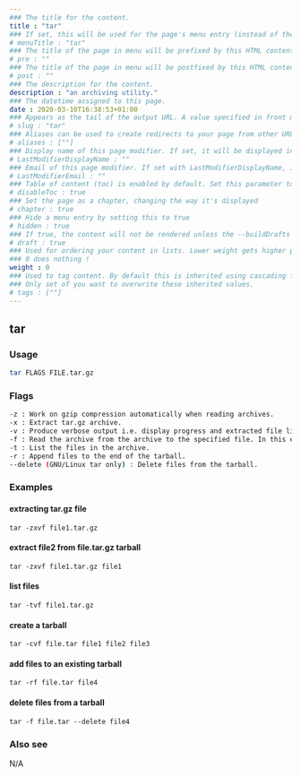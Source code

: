 ```yaml
---
### The title for the content.
title : "tar"
### If set, this will be used for the page's menu entry (instead of the `title` attribute)
# menuTitle : "tar"
### The title of the page in menu will be prefixed by this HTML content
# pre : ""
### The title of the page in menu will be postfixed by this HTML content
# post : ""
### The description for the content.
description : "an archiving utility."
### The datetime assigned to this page.
date : 2020-03-10T16:38:53+01:00
### Appears as the tail of the output URL. A value specified in front matter will override the segment of the URL based on the filename.
# slug : "tar"
### Aliases can be used to create redirects to your page from other URLs.
# aliases : [""]
### Display name of this page modifier. If set, it will be displayed in the footer.
# LastModifierDisplayName : ""
### Email of this page modifier. If set with LastModifierDisplayName, it will be displayed in the footer
# LastModifierEmail : ""
### Table of content (toc) is enabled by default. Set this parameter to true to disable it.
# disableToc : true
### Set the page as a chapter, changing the way it's displayed
# chapter : true
### Hide a menu entry by setting this to true
# hidden : true
### If true, the content will not be rendered unless the --buildDrafts flag is passed to the hugo command.
# draft : true
### Used for ordering your content in lists. Lower weight gets higher precedence. So content with lower weight will come first.
### 0 does nothing !
weight : 0
### Used to tag content. By default this is inherited using cascading from _index.md files
### Only set of you want to overwrite these inherited values.
# tags : [""]
---
```


## tar

### Usage

```bash
tar FLAGS FILE.tar.gz
```

### Flags

```bash
-z : Work on gzip compression automatically when reading archives.
-x : Extract tar.gz archive.
-v : Produce verbose output i.e. display progress and extracted file list on screen.
-f : Read the archive from the archive to the specified file. In this example, read backups.tar.gz archive.
-t : List the files in the archive.
-r : Append files to the end of the tarball.
--delete (GNU/Linux tar only) : Delete files from the tarball.
```

### Examples

#### extracting tar.gz file

```text
tar -zxvf file1.tar.gz
```

#### extract file2 from file.tar.gz tarball

```text
tar -zxvf file1.tar.gz file1
```

#### list files

```text
tar -tvf file1.tar.gz
```

#### create a tarball

```text
tar -cvf file.tar file1 file2 file3
```

#### add files to an existing tarball

```text
tar -rf file.tar file4
```

#### delete files from a tarball

```text
tar -f file.tar --delete file4
```

### Also see

N/A
